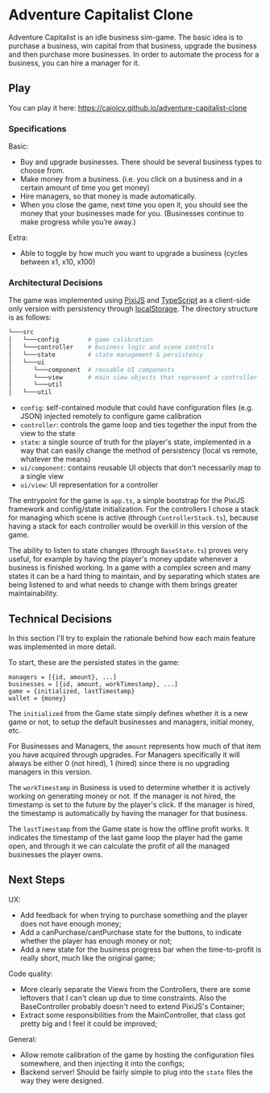 # Adventure Capitalist Clone

Adventure Capitalist is an idle business sim-game. The basic idea is to purchase a business, win capital from that business, upgrade the business and then purchase more businesses. In order to automate the process for a business, you can hire a manager for it.

## Play
You can play it here: https://caioicy.github.io/adventure-capitalist-clone

### Specifications

Basic:
* Buy and upgrade businesses. There should be several business types to choose from.
* Make money from a business. (i.e. you click on a business and in a certain amount of
time you get money)
* Hire managers, so that money is made automatically.
* When you close the game, next time you open it, you should see the money that your
businesses made for you. (Businesses continue to make progress while you’re away.)

Extra:
* Able to toggle by how much you want to upgrade a business (cycles between x1, x10, x100)

### Architectural Decisions

The game was implemented using [PixiJS](https://www.pixijs.com/) and [TypeScript](https://www.typescriptlang.org/) as a client-side only version with persistency through [localStorage](https://developer.mozilla.org/en-US/docs/Web/API/Window/localStorage). The directory structure is as follows:

```sh
└───src
│   └───config        # game calibration
│   └───controller    # business logic and scene controls
│   └───state         # state management & persistency
│   └───ui
│      └───component  # reusable UI components
│      └───view       # main view objects that represent a controller
│      └───util
│   └───util
```

* `config`: self-contained module that could have configuration files (e.g. JSON) injected remotely to configure game calibration
* `controller`: controls the game loop and ties together the input from the view to the state
* `state`: a single source of truth for the player's state, implemented in a way that can easily change the method of persistency (local vs remote, whatever the means)
* `ui/component`: contains reusable UI objects that don't necessarily map to a single view
* `ui/view`: UI representation for a controller

The entrypoint for the game is `app.ts`, a simple bootstrap for the PixiJS framework and config/state initialization. For the controllers I chose a stack for managing which scene is active (through `ControllerStack.ts`), because having a stack for each controller would be overkill in this version of the game.

The ability to listen to state changes (through `BaseState.ts`) proves very useful, for example by having the player's money update whenever a business is finished working. In a game with a complex screen and many states it can be a hard thing to maintain, and by separating which states are being listened to and what needs to change with them brings greater maintainability.

## Technical Decisions

In this section I'll try to explain the rationale behind how each main feature was implemented in more detail.

To start, these are the persisted states in the game:
```
managers = [{id, amount}, ...]
businesses = [{id, amount, workTimestamp}, ...]
game = {initialized, lastTimestamp}
wallet = {money}
```

The `initialized` from the Game state simply defines whether it is a new game or not, to setup the default businesses and managers, initial money, etc.

For Businesses and Managers, the `amount` represents how much of that item you have acquired through upgrades. For Managers specifically it will always be either 0 (not hired), 1 (hired) since there is no upgrading managers in this version.

The `workTimestamp` in Business is used to determine whether it is actively working on generating money or not. If the manager is not hired, the timestamp is set to the future by the player's click. If the manager is hired, the timestamp is automatically by having the manager for that business.

The `lastTimestamp` from the Game state is how the offline profit works. It indicates the timestamp of the last game loop the player had the game open, and through it we can calculate the profit of all the managed businesses the player owns.


## Next Steps

UX:
* Add feedback for when trying to purchase something and the player does not have enough money;
* Add a canPurchase/cantPurchase state for the buttons, to indicate whether the player has enough money or not;
* Add a new state for the business progress bar when the time-to-profit is really short, much like the original game;

Code quality:
* More clearly separate the Views from the Controllers, there are some leftovers that I can't clean up due to time constraints. Also the BaseController probably doesn't need to extend PixiJS's Container;
* Extract some responsibilities from the MainController, that class got pretty big and I feel it could be improved;

General:
* Allow remote calibration of the game by hosting the configuration files somewhere, and then injecting it into the configs;
* Backend server! Should be fairly simple to plug into the `state` files the way they were designed.
